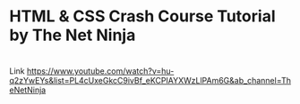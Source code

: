 # HTML & CSS Crash Course Tutorial by The Net Ninja
#
Link https://www.youtube.com/watch?v=hu-q2zYwEYs&list=PL4cUxeGkcC9ivBf_eKCPIAYXWzLlPAm6G&ab_channel=TheNetNinja
